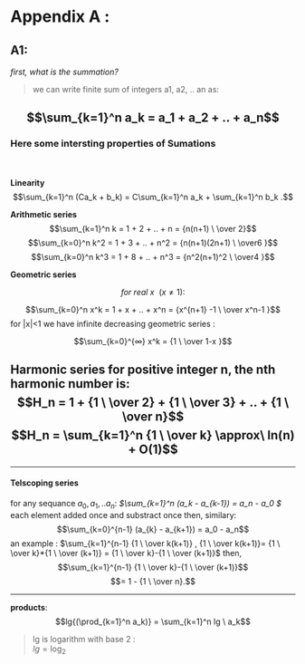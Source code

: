 # Appendix A :
## A1:
*first, what is the summation?*

>we can write finite sum of integers  a1, a2, .. an as:

$$\sum_{k=1}^n a_k = a_1 + a_2 + .. + a_n$$
---
### Here some intersting properties of Sumations
\
\
**Linearity**
$$\sum_{k=1}^n (Ca_k + b_k) = C\sum_{k=1}^n a_k + \sum_{k=1}^n b_k .$$

**Arithmetic series**
$$\sum_{k=1}^n k = 1 + 2 + .. + n =   {n(n+1) \ \over 2}$$
$$\sum_{k=0}^n k^2 = 1 + 3 + .. + n^2 =  {n(n+1)(2n+1) \ \over6 }$$
$$\sum_{k=0}^n k^3 = 1 + 8 + .. + n^3 =  {n^2(n+1)^2 \ \over4 }$$

**Geometric series**

$$for\ real\ x\ \  (x \ne 1) :$$

$$\sum_{k=0}^n x^k = 1 + x + .. + x^n =  {x^{n+1} -1  \ \over x^n-1 }$$
for |x|<1
we have infinite decreasing geometric series :





$$\sum_{k=0}^{∞} x^k  =  {1  \ \over 1-x }$$

**Harmonic series** for positive integer n, the nth harmonic number is:
$$H_n = 1 + {1 \ \over 2} + {1 \ \over 3} + .. + {1 \ \over n}$$
$$H_n = \sum_{k=1}^n {1 \ \over k} \approx\ ln(n) + O(1)$$
---
---
#### Telscoping series
for any sequance     $a_0 , a_1 , .. a_n :$ *$\sum_{k=1}^n (a_k - a_{k-1}) = a_n - a_0 $*
each element added once and substract once then, similary:
$$\sum_{k=0}^{n-1} (a_{k} - a_{k+1}) = a_0 - a_n$$
an example :
$\sum_{k=1}^{n-1} {1 \ \over k(k+1)} , {1 \ \over k(k+1)}= {1 \ \over k}*{1 \ \over (k+1)}  = {1 \ \over k}-{1 \ \over (k+1)}$
 then,
$$\sum_{k=1}^{n-1} {1 \ \over k}-{1 \ \over (k+1)}$$
$$= 1 - {1 \ \over n}.$$

---
**products**:
$$lg{(\prod_{k=1}^n a_k)}  = \sum_{k=1}^n lg \ a_k$$
>lg is logarithm with base 2 : \
$lg = \log_2$





